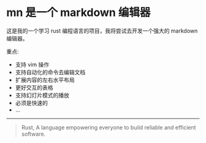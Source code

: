 # mn 是一个 markdown 编辑器
这是我的一个学习 rust 编程语言的项目，我将尝试去开发一个强大的 markdown 编辑器。

重点:
* 支持 vim 操作
* 支持自动化的命令去编辑文档
* 扩展内容的左右水平布局
* 更好交互的表格
* 支持幻灯片模式的播放
* 必须是快速的
* ...

---

> Rust, A language empowering everyone to build reliable and efficient software.